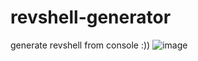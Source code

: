 # revshell-generator
generate revshell from console :))
![image](https://user-images.githubusercontent.com/65070195/182014419-f455e236-6839-4913-9da4-39cff60f9859.png)
